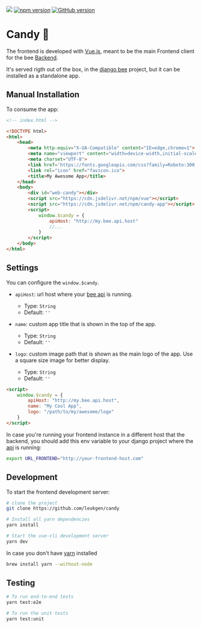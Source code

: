 [![](https://data.jsdelivr.com/v1/package/npm/candy-app/badge)](https://www.jsdelivr.com/package/npm/candy-app) [![npm version](https://badge.fury.io/js/candy-app.svg)](https://badge.fury.io/js/candy-app) [![GitHub version](https://badge.fury.io/gh/leukgen%2Fcandy.svg)](https://badge.fury.io/gh/leukgen%2Fcandy)

# Candy 🍬

The frontend is developed with [Vue.js], meant to be the main Frontend client for the bee [Backend](guides/api).

It's served rigth out of the box, in the [django bee] project, but it can be installed as a standalone app.

## Manual Installation

To consume the app:

```html
<!-- index.html -->

<!DOCTYPE html>
<html>
    <head>
        <meta http-equiv="X-UA-Compatible" content="IE=edge,chrome=1">
        <meta name="viewport" content="width=device-width,initial-scale=1">
        <meta charset="UTF-8">
        <link href='https://fonts.googleapis.com/css?family=Roboto:300,400,500,700|Material+Icons' rel="stylesheet" type="text/css">
        <link rel="icon" href="favicon.ico">
        <title>My Awesome App</title>
    </head>
    <body>
        <div id="web-candy"></div>
        <script src="https://cdn.jsdelivr.net/npm/vue"></script>
        <script src="https://cdn.jsdelivr.net/npm/candy-app"></script>
        <script>
            window.$candy = {
                apiHost: "http://my.bee.api.host"
                //...
            }
        </script>
    </body>
</html>
```

## Settings

You can configure the `window.$candy`.

* `apiHost`: url host where your [bee api](guides/api) is running.
    * Type: `String`
    * Default: `''`

* `name`: custom app title that is shown in the top of the app.
    * Type: `String`
    * Default: `''`

* `logo`: custom image path that is shown as the main logo of the app. Use a square size image for better display.
    * Type: `String`
    * Default: `''`

```html
<script>
    window.$candy = {
        apiHost: "http://my.bee.api.host",
        name: "My Cool App",
        logo: "/path/to/my/awesome/logo"
    }
</script>
```

In case you're running your frontend instance in a different host that the backend, you should add this env variable to your django project where the [api][django bee] is running:

```bash
export URL_FRONTEND="http://your-frontend-host.com"
```

## Development

To start the frontend development server:

```bash
# clone the project
git clone https://github.com/leukgen/candy

# Install all yarn dependencies
yarn install

# Start the vue-cli development server
yarn dev
```

In case you don't have [yarn] installed
```bash
brew install yarn --without-node
```

## Testing


```bash
# To run end-to-end tests
yarn test:e2e

# To run the unit tests
yarn test:unit
```

[Vue.js]: https://vuejs.org/
[django bee]: https://github.com/leukgen/django-bee
[web-components]: https://www.sitepen.com/blog/2018/07/06/web-components-in-2018/
[yarn]: https://yarnpkg.com/en/docs/install#mac-stable
